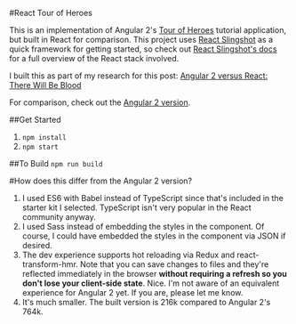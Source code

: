 #React Tour of Heroes

This is an implementation of Angular 2's [Tour of Heroes](https://angular.io/docs/ts/latest/tutorial/toh-pt1.html) tutorial application, but built in React for comparison. This project uses [React Slingshot](https://github.com/coryhouse/react-slingshot) as a quick framework for getting started, so check out [React Slingshot's docs](https://github.com/coryhouse/react-slingshot) for a full overview of the React stack involved.

I built this as part of my research for this post: [Angular 2 versus React: There Will Be Blood](https://medium.com/@housecor/angular-2-versus-react-there-will-be-blood-66595faafd51#.p1ucoabov)

For comparison, check out the [Angular 2 version](https://github.com/coryhouse/angular-2-tour-of-heroes).

##Get Started
1. `npm install`
2. `npm start`

##To Build
`npm run build`

#How does this differ from the Angular 2 version?
1. I used ES6 with Babel instead of TypeScript since that's included in the starter kit I selected. TypeScript isn't very popular in the React community anyway.
2. I used Sass instead of embedding the styles in the component. Of course, I could have embedded the styles in the component via JSON if desired.  
3. The dev experience supports hot reloading via Redux and react-transform-hmr. Note that you can save changes to files and they're reflected immediately in the browser **without requiring a refresh so you don't lose your client-side state**. Nice.  I'm not aware of an equivalent experience for Angular 2 yet. If you are, please let me know.
4. It's much smaller. The built version is 216k compared to Angular 2's 764k.
